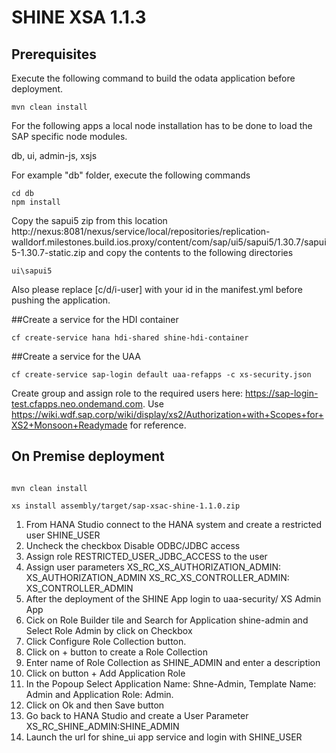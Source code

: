 SHINE XSA 1.1.3
================

## Prerequisites
Execute the following command to build the odata application before deployment. 
```
mvn clean install
```

For the following apps a local node installation has to be done to load the SAP specific node modules.

db, ui, admin-js, xsjs

For example "db" folder, execute the following commands
```
cd db
npm install
```

Copy the sapui5 zip from this location http://nexus:8081/nexus/service/local/repositories/replication-walldorf.milestones.build.ios.proxy/content/com/sap/ui5/sapui5/1.30.7/sapui5-1.30.7-static.zip
and copy the contents to the following directories
```
ui\sapui5

```

Also please replace [c/d/i-user] with your id in the manifest.yml before pushing the application.


##Create a service for the HDI container

```
cf create-service hana hdi-shared shine-hdi-container
```

##Create a service for the UAA

```
cf create-service sap-login default uaa-refapps -c xs-security.json
```
Create group and assign role to the required users here: https://sap-login-test.cfapps.neo.ondemand.com. Use https://wiki.wdf.sap.corp/wiki/display/xs2/Authorization+with+Scopes+for+XS2+Monsoon+Readymade for reference. 

## On Premise deployment
```

mvn clean install

xs install assembly/target/sap-xsac-shine-1.1.0.zip

```

1. From HANA Studio connect to the HANA system and create a restricted user SHINE_USER
2. Uncheck the checkbox Disable ODBC/JDBC access
3. Assign role RESTRICTED_USER_JDBC_ACCESS to the user
4. Assign user parameters 
	XS_RC_XS_AUTHORIZATION_ADMIN: XS_AUTHORIZATION_ADMIN
	XS_RC_XS_CONTROLLER_ADMIN: XS_CONTROLLER_ADMIN
5.  After the deployment of the SHINE App login to uaa-security/ XS Admin App
6. Cick on Role Builder tile and Search for Application shine-admin and Select Role Admin by click on Checkbox
7. Click Configure Role Collection button.
8. Click on + button to create a Role Collection
9. Enter name of Role Collection as SHINE_ADMIN and enter a description
10. Click on button + Add Application Role
11. In the Popoup Select Application Name: Shne-Admin, Template Name: Admin and Application Role: Admin.
12. Click on Ok and then Save button
13. Go back to HANA Studio and create a User Parameter  XS_RC_SHINE_ADMIN:SHINE_ADMIN
14. Launch the url for shine_ui app service and login with SHINE_USER


